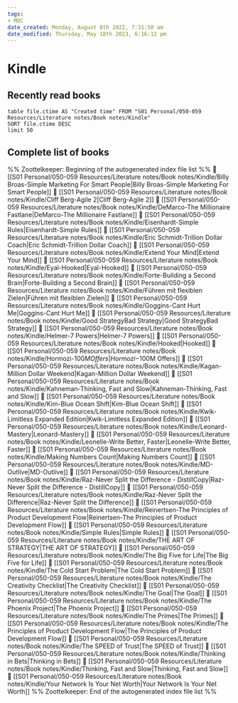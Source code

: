 ```yaml
---
tags: 
- MOC
date_created: Monday, August 8th 2022, 7:31:50 am
date_modified: Thursday, May 18th 2023, 6:16:12 pm
---
```

# Kindle

## Recently read books
``` dataview
table file.ctime AS "Created time" FROM "S01 Personal/050-059 Resources/Literature notes/Book notes/Kindle"
SORT file.ctime DESC
limit 50
```

## Complete list of books
%% Zoottelkeeper: Beginning of the autogenerated index file list  %%
📄 [[S01 Personal/050-059 Resources/Literature notes/Book notes/Kindle/Billy  Broas-Simple Marketing For Smart People|Billy  Broas-Simple Marketing For Smart People]]
📄 [[S01 Personal/050-059 Resources/Literature notes/Book notes/Kindle/Cliff Berg-Agile 2|Cliff Berg-Agile 2]]
📄 [[S01 Personal/050-059 Resources/Literature notes/Book notes/Kindle/DeMarco-The Millionaire Fastlane|DeMarco-The Millionaire Fastlane]]
📄 [[S01 Personal/050-059 Resources/Literature notes/Book notes/Kindle/Eisenhardt-Simple Rules|Eisenhardt-Simple Rules]]
📄 [[S01 Personal/050-059 Resources/Literature notes/Book notes/Kindle/Eric Schmidt-Trillion Dollar Coach|Eric Schmidt-Trillion Dollar Coach]]
📄 [[S01 Personal/050-059 Resources/Literature notes/Book notes/Kindle/Extend Your Mind|Extend Your Mind]]
📄 [[S01 Personal/050-059 Resources/Literature notes/Book notes/Kindle/Eyal-Hooked|Eyal-Hooked]]
📄 [[S01 Personal/050-059 Resources/Literature notes/Book notes/Kindle/Forte-Building a Second Brain|Forte-Building a Second Brain]]
📄 [[S01 Personal/050-059 Resources/Literature notes/Book notes/Kindle/Führen mit flexiblen Zielen|Führen mit flexiblen Zielen]]
📄 [[S01 Personal/050-059 Resources/Literature notes/Book notes/Kindle/Goggins-Cant Hurt Me|Goggins-Cant Hurt Me]]
📄 [[S01 Personal/050-059 Resources/Literature notes/Book notes/Kindle/Good StrategyBad Strategy|Good StrategyBad Strategy]]
📄 [[S01 Personal/050-059 Resources/Literature notes/Book notes/Kindle/Helmer-7 Powers|Helmer-7 Powers]]
📄 [[S01 Personal/050-059 Resources/Literature notes/Book notes/Kindle/Hooked|Hooked]]
📄 [[S01 Personal/050-059 Resources/Literature notes/Book notes/Kindle/Hormozi-$100M Offers|Hormozi-$100M Offers]]
📄 [[S01 Personal/050-059 Resources/Literature notes/Book notes/Kindle/Kagan-Million Dollar Weekend|Kagan-Million Dollar Weekend]]
📄 [[S01 Personal/050-059 Resources/Literature notes/Book notes/Kindle/Kahneman-Thinking, Fast and Slow|Kahneman-Thinking, Fast and Slow]]
📄 [[S01 Personal/050-059 Resources/Literature notes/Book notes/Kindle/Kim-Blue Ocean Shift|Kim-Blue Ocean Shift]]
📄 [[S01 Personal/050-059 Resources/Literature notes/Book notes/Kindle/Kwik-Limitless Expanded Edition|Kwik-Limitless Expanded Edition]]
📄 [[S01 Personal/050-059 Resources/Literature notes/Book notes/Kindle/Leonard-Mastery|Leonard-Mastery]]
📄 [[S01 Personal/050-059 Resources/Literature notes/Book notes/Kindle/Leonelle-Write Better, Faster|Leonelle-Write Better, Faster]]
📄 [[S01 Personal/050-059 Resources/Literature notes/Book notes/Kindle/Making Numbers Count|Making Numbers Count]]
📄 [[S01 Personal/050-059 Resources/Literature notes/Book notes/Kindle/MD-Outlive|MD-Outlive]]
📄 [[S01 Personal/050-059 Resources/Literature notes/Book notes/Kindle/Raz-Never Split the Difference - DistillCopy|Raz-Never Split the Difference - DistillCopy]]
📄 [[S01 Personal/050-059 Resources/Literature notes/Book notes/Kindle/Raz-Never Split the Difference|Raz-Never Split the Difference]]
📄 [[S01 Personal/050-059 Resources/Literature notes/Book notes/Kindle/Reinertsen-The Principles of Product Development Flow|Reinertsen-The Principles of Product Development Flow]]
📄 [[S01 Personal/050-059 Resources/Literature notes/Book notes/Kindle/Simple Rules|Simple Rules]]
📄 [[S01 Personal/050-059 Resources/Literature notes/Book notes/Kindle/THE ART OF STRATEGY|THE ART OF STRATEGY]]
📄 [[S01 Personal/050-059 Resources/Literature notes/Book notes/Kindle/The Big Five for Life|The Big Five for Life]]
📄 [[S01 Personal/050-059 Resources/Literature notes/Book notes/Kindle/The Cold Start Problem|The Cold Start Problem]]
📄 [[S01 Personal/050-059 Resources/Literature notes/Book notes/Kindle/The Creativity Checklist|The Creativity Checklist]]
📄 [[S01 Personal/050-059 Resources/Literature notes/Book notes/Kindle/The Goal|The Goal]]
📄 [[S01 Personal/050-059 Resources/Literature notes/Book notes/Kindle/The Phoenix Project|The Phoenix Project]]
📄 [[S01 Personal/050-059 Resources/Literature notes/Book notes/Kindle/The Primes|The Primes]]
📄 [[S01 Personal/050-059 Resources/Literature notes/Book notes/Kindle/The Principles of Product Development Flow|The Principles of Product Development Flow]]
📄 [[S01 Personal/050-059 Resources/Literature notes/Book notes/Kindle/The SPEED of Trust|The SPEED of Trust]]
📄 [[S01 Personal/050-059 Resources/Literature notes/Book notes/Kindle/Thinking in Bets|Thinking in Bets]]
📄 [[S01 Personal/050-059 Resources/Literature notes/Book notes/Kindle/Thinking, Fast and Slow|Thinking, Fast and Slow]]
📄 [[S01 Personal/050-059 Resources/Literature notes/Book notes/Kindle/Your Network Is Your Net Worth|Your Network Is Your Net Worth]]
%% Zoottelkeeper: End of the autogenerated index file list  %%

